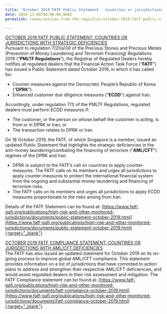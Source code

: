 ```yaml
---
title: 'October 2019 FATF Public Statement - Countries or jurisdictions with strategic deficiencies'
date: 2019-11-05T00:00:00.000Z
permalink: /news/notices-from-the-registrar/october-2019-fatf-public-statement

---
```



<u>OCTOBER 2019 FATF PUBLIC STATEMENT: COUNTRIES OR JURISDICTIONS WITH STRATEGIC DEFICIENCIES</u><br>
Pursuant to regulation 7(2)(a)(ii) of the Precious Stones and Precious Metals (Prevention of Money Laundering and Terrorism Financing) Regulations 2019 (“**PMLTF Regulations**”), the Registrar of Regulated Dealers hereby notifies all regulated dealers that the Financial Action Task Force (“**FATF**”) has issued a Public Statement dated October 2019, in which it has called for:
* Counter-measures against the Democratic People’s Republic of Korea (“**DPRK**”).
* Enhanced customer due diligence measures ("**ECDD**") against Iran.

Accordingly, under regulation 7(1) of the PMLTF Regulations, regulated dealers must perform ECDD measures if:
* The customer, or the person on whose behalf the customer is acting, is from or in DPRK or Iran; or
* The transaction relates to DPRK or Iran.

On 18 October 2019, the FATF, of which Singapore is a member, issued an updated Public Statement that highlights the strategic deficiencies in the anti-money laundering/combating the financing of terrorism ("**AML/CFT**") regimes of the DPRK and Iran.
* DPRK is subject to the FATF’s call on countries to apply counter-measures. The FATF calls on its members and urges all jurisdictions to apply counter-measures to protect the international financial system from the ongoing and substantial money laundering and financing of terrorism risks.
* The FATF calls on its members and urges all jurisdictions to apply ECDD measures proportionate to the risks arising from Iran.

Details of the FATF Statement can be found at:
[https://www.fatf-gafi.org/publications/high-risk-and-other-monitored-jurisdictions/documents/public-statement-october-2019.html](https://www.fatf-gafi.org/publications/high-risk-and-other-monitored-jurisdictions/documents/public-statement-october-2019.html){:target="_blank"}


<u>OCTOBER 2019 FATF COMPLIANCE STATEMENT: COUNTRIES OR JURISDICTIONS WITH AML/CFT DEFICIENCIES</u><br>
The FATF has also issued an updated statement for October 2019 on its on-going process to improve global AML/CFT compliance. This statement provides information on a list of jurisdictions that have commited to action plans to address and strengthen their respective AML/CFT deficiencies, and would assist regulated dealers in their risk assessment and mitigation. The FATF Compliance statement can be found at: [https://www.fatf-gafi.org/publications/high-risk-and-other-monitored-jurisdictions/documents/fatf-compliance-october-2019.html](https://www.fatf-gafi.org/publications/high-risk-and-other-monitored-jurisdictions/documents/fatf-compliance-october-2019.html){:target="_blank"}
